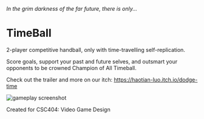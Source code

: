 *In the grim darkness of the far future, there is only...*

# TimeBall

2-player competitive handball, only with time-travelling self-replication.

Score goals, support your past and future selves, and outsmart your opponents to be crowned Champion of All Timeball.

Check out the trailer and more on our itch:
https://haotian-luo.itch.io/dodge-time

![gameplay screenshot](https://img.itch.zone/aW1hZ2UvMTIxNTUxMS83NjMwMzI4LnBuZw==/original/aEniaM.png)

Created for CSC404: Video Game Design
